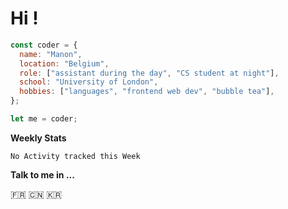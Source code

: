 # Hi !

``` javascript
const coder = {
  name: "Manon",
  location: "Belgium",
  role: ["assistant during the day", "CS student at night"],
  school: "University of London",
  hobbies: ["languages", "frontend web dev", "bubble tea"],
};

let me = coder;

```

**Weekly Stats**

<!--START_SECTION:waka-->
```text
No Activity tracked this Week
```
<!--END_SECTION:waka-->

**Talk to me in ...**

🇫🇷 🇨🇳 🇰🇷 
